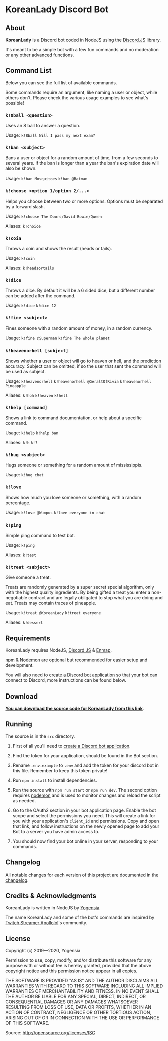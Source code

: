 # KoreanLady Discord Bot

## About

**KoreanLady** is a Discord bot coded in NodeJS using the [Discord.JS](https://discord.js.org/#/) library.

It's meant to be a simple bot with a few fun commands and no moderation or any other advanced functions.

## Command List

Below you can see the full list of available commands.

Some commands require an argument, like naming a user or object, while others don't. Please check the various usage examples to see what's possible!

### `k!8ball <question>`

Uses an 8 ball to answer a question.

Usage: `k!8ball Will I pass my next exam?`

### `k!ban <subject>`

Bans a user or object for a random amount of time, from a few seconds to several years. If the ban is longer than a year the ban's expiration date will also be shown.

Usage: `k!ban Mosquitoes` `k!ban @Batman`

### `k!choose <option 1/option 2/...>`

Helps you choose between two or more options. Options must be separated by a forward slash.

Usage: `k!choose The Doors/David Bowie/Queen`

Aliases: `k!choice`

### `k!coin`

Throws a coin and shows the result (heads or tails).

Usage: `k!coin`

Aliases: `k!headsortails`

### `k!dice`

Throws a dice. By default it will be a 6 sided dice, but a different number can be added after the command.

Usage: `k!dice` `k!dice 12`

### `k!fine <subject>`

Fines someone with a random amount of money, in a random currency.

Usage: `k!fine @Superman` `k!fine The whole planet`

### `k!heavenorhell [subject]`

Shows whether a user or object will go to heaven or hell, and the prediction accuracy. Subject can be omitted, if so the user that sent the command will be used as subject.

Usage: `k!heavenorhell` `k!heavenorhell @GeraltOfRivia` `k!heavenorhell Pineapple`

Aliases: `k!hoh` `k!heaven` `k!hell`

### `k!help [command]`

Shows a link to command documentation, or help about a specific command.

Usage: `k!help` `k!help ban`

Aliases: `k!h` `k!?`

### `k!hug <subject>`

Hugs someone or something for a random amount of mississippis.

Usage: `k!hug chat`

### `k!love`

Shows how much you love someone or something, with a random percentage.

Usage: `k!love @Wumpus` `k!love everyone in chat`

### `k!ping`

Simple ping command to test bot.

Usage: `k!ping`

Aliases: `k!test`

### `k!treat <subject>`

Give someone a treat.

Treats are randomly generated by a super secret special algorithm, only with the highest quality ingredients. By being gifted a treat you enter a non-negotiable contract and are legally obligated to stop what you are doing and eat. Treats may contain traces of pineapple.

Usage: `k!treat @KoreanLady` `k!treat everyone`

Aliases: `k!dessert`


## Requirements

KoreanLady requires NodeJS, [Discord.JS](https://discord.js.org/#/) & [Enmap](https://enmap.evie.dev/).

[npm](https://www.npmjs.com/get-npm) & [Nodemon](https://nodemon.io/) are optional but recommended for easier setup and development.

You will also need to [create a Discord bot application](https://discordapp.com/developers/applications/me) so that your bot can connect to Discord, more instructions can be found below.


## Download

**[You can download the source code for KoreanLady from this link](https://github.com/yogensia/korean-lady-discord-bot/archive/master.zip)**.


## Running

The source is in the `src` directory.

1. First of all you'll need to [create a Discord bot application](https://discordapp.com/developers/applications/me).

2. Find the token for your application, should be found in the Bot section.

3. Rename `.env.example` to `.env` and add the token for your discord bot in this file. Remember to keep this token private!

4. Run `npm install` to install dependencies.

5. Run the source with `npm run start` or `npm run dev`. The second option requires [nodemon](https://nodemon.io/) and is used to monitor changes and reload the script as needed.

6. Go to the OAuth2 section in your bot application page. Enable the bot scope and select the permissions you need. This will create a link for you with your application's `client_id` and permissions. Copy and open that link, and follow instructions on the newly opened page to add your Bot to a server you have admin access to.

7. You should now find your bot online in your server, responding to your commands.

## Changelog

All notable changes for each version of this project are documented in the [changelog](https://github.com/yogensia/korean-lady-discord-bot/CHANGELOG.md).


## Credits & Acknowledgments

KoreanLady is written in NodeJS by [Yogensia](https://www.yogensia.com).

The name KoreanLady and some of the bot's commands are inspired by [Twitch Streamer Apollolol](https://www.twitch.tv/apollolol)'s community.


## License

Copyright (c) 2019—2020, Yogensia

Permission to use, copy, modify, and/or distribute this software for any purpose
with or without fee is hereby granted, provided that the above copyright notice
and this permission notice appear in all copies.

THE SOFTWARE IS PROVIDED "AS IS" AND THE AUTHOR DISCLAIMS ALL WARRANTIES WITH
REGARD TO THIS SOFTWARE INCLUDING ALL IMPLIED WARRANTIES OF MERCHANTABILITY AND
FITNESS. IN NO EVENT SHALL THE AUTHOR BE LIABLE FOR ANY SPECIAL, DIRECT,
INDIRECT, OR CONSEQUENTIAL DAMAGES OR ANY DAMAGES WHATSOEVER RESULTING FROM LOSS
OF USE, DATA OR PROFITS, WHETHER IN AN ACTION OF CONTRACT, NEGLIGENCE OR OTHER
TORTIOUS ACTION, ARISING OUT OF OR IN CONNECTION WITH THE USE OR PERFORMANCE OF
THIS SOFTWARE.

Source: http://opensource.org/licenses/ISC